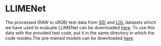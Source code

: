 # LLIMENet
The processed (RAW to sRGB) test data from [SID](https://cchen156.github.io/SID.html) and [LOL](https://daooshee.github.io/BMVC2018website/) datasets which we have used to evaluate LLIMENet can be downloaded [here](https://indianinstituteofscience-my.sharepoint.com/personal/sameer_iisc_ac_in/_layouts/15/onedrive.aspx?id=%2Fpersonal%2Fsameer%5Fiisc%5Fac%5Fin%2FDocuments%2FTest%5Fdata%2Ftest%5Fdata%2Ezip&parent=%2Fpersonal%2Fsameer%5Fiisc%5Fac%5Fin%2FDocuments%2FTest%5Fdata&ct=1607585997507&or=OWA-NT&cid=edc9cf0e-27d5-9f82-c5b0-7d7648bc4241&originalPath=aHR0cHM6Ly9pbmRpYW5pbnN0aXR1dGVvZnNjaWVuY2UtbXkuc2hhcmVwb2ludC5jb20vOnU6L2cvcGVyc29uYWwvc2FtZWVyX2lpc2NfYWNfaW4vRVRvdHN3SDhMa0pObklFMFVwQlh2UmNCUjlUZnNDQ0RmZk9fcFRPWE9qRUV3UT9ydGltZT1yd2ZoeXQ2YzJFZw). To use this data with the provided test code, put it in the same directory in which the code resides.The pre-trained models can be downloaded [here](https://indianinstituteofscience-my.sharepoint.com/personal/sameer_iisc_ac_in/_layouts/15/onedrive.aspx?id=%2Fpersonal%2Fsameer%5Fiisc%5Fac%5Fin%2FDocuments%2FTest%5Fdata%2Fmodels%2Ezip&parent=%2Fpersonal%2Fsameer%5Fiisc%5Fac%5Fin%2FDocuments%2FTest%5Fdata).
